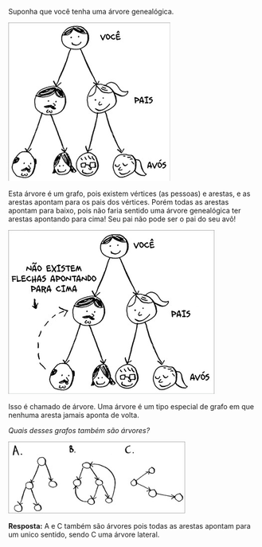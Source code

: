 Suponha que você tenha uma árvore genealógica.

![Árvore genealógica](/Capítulo_6/Pesquisa_em_largura/Grafo/Exercícios/imagens/arvoreGenealigica.jpg)

Esta árvore é um grafo, pois existem vértices (as pessoas) e arestas, e as arestas apontam para os pais dos vértices. Porém todas as arestas apontam para baixo, pois não faria sentido uma árvore genealógica ter arestas apontando para cima! Seu pai não pode ser o pai do seu avô!

![Árvore genealógica inexistente](/Capítulo_6/Pesquisa_em_largura/Grafo/Exercícios/imagens/arvoreGenealigica2.jpg)

Isso é chamado de árvore. Uma árvore é um tipo especial de grafo em que
nenhuma aresta jamais aponta de volta.

*Quais desses grafos também são árvores?*

![Árvore?](/Capítulo_6/Pesquisa_em_largura/Grafo/Exercícios/imagens/saoArvores.jpg)

**Resposta:** A e C também são árvores pois todas as arestas apontam para um unico sentido, sendo C uma árvore lateral.
